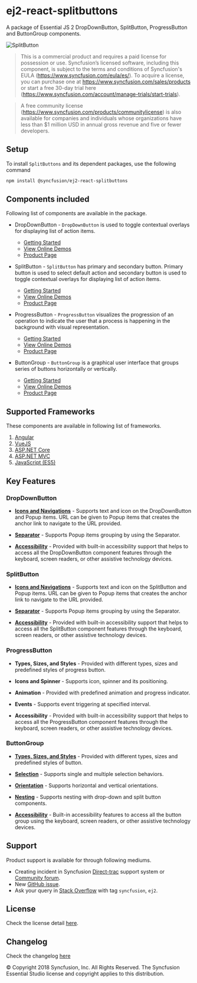 # ej2-react-splitbuttons

A package of Essential JS 2 DropDownButton, SplitButton, ProgressButton and ButtonGroup components.

![SplitButton](https://ej2.syncfusion.com/products/images/splitbutton/readme.gif)

> This is a commercial product and requires a paid license for possession or use. Syncfusion’s licensed software, including this component, is subject to the terms and conditions of Syncfusion's EULA (https://www.syncfusion.com/eula/es/). To acquire a license, you can purchase one at https://www.syncfusion.com/sales/products or start a free 30-day trial here (https://www.syncfusion.com/account/manage-trials/start-trials).

> A free community license (https://www.syncfusion.com/products/communitylicense) is also available for companies and individuals whose organizations have less than $1 million USD in annual gross revenue and five or fewer developers.

## Setup

To install `SplitButtons` and its dependent packages, use the following command

```sh
npm install @syncfusion/ej2-react-splitbuttons
```

## Components included

Following list of components are available in the package.

* DropDownButton - `DropDownButton` is used to toggle contextual overlays for displaying list of action items.
    * [Getting Started](https://ej2.syncfusion.com/react/documentation/drop-down-button/getting-started.html?utm_source=npm&utm_campaign=drop-down-button)
    * [View Online Demos](https://ej2.syncfusion.com/react/demos/?utm_source=npm&utm_campaign=drop-down-button#/material/button/drop-down-button)
    * [Product Page](https://www.syncfusion.com/products/react/dropdown-button)

* SplitButton - `SplitButton` has primary and secondary button. Primary button is used to select default action and secondary button is used to toggle contextual overlays for displaying list of action items.
    * [Getting Started](https://ej2.syncfusion.com/react/documentation/split-button/getting-started.html?utm_source=npm&utm_campaign=split-button)
    * [View Online Demos](https://ej2.syncfusion.com/react/demos/?utm_source=npm&utm_campaign=split-button#/material/button/split-button)
    * [Product Page](https://www.syncfusion.com/products/react/split-button)

* ProgressButton - `ProgressButton` visualizes the progression of an operation to indicate the user that a process is happening in the background with visual representation.
    * [Getting Started](https://ej2.syncfusion.com/react/documentation/progress-button/getting-started.html?utm_source=npm&utm_campaign=progress-button)
    * [View Online Demos](https://ej2.syncfusion.com/react/demos/?utm_source=npm&utm_campaign=progress-button#/material/button/progress-button)
    * [Product Page](https://www.syncfusion.com/products/react/progress-button)

* ButtonGroup - `ButtonGroup` is a graphical user interface that groups series of buttons horizontally or vertically.
    * [Getting Started](https://ej2.syncfusion.com/react/documentation/button-group/getting-started.html?utm_source=npm&utm_campaign=button-group)
    * [View Online Demos](https://ej2.syncfusion.com/react/demos/?utm_source=npm&utm_campaign=grid#/material/button/button-group)
    * [Product Page](https://www.syncfusion.com/products/react/button-group)

## Supported Frameworks

These components are available in following list of frameworks.

1. [Angular](https://github.com/syncfusion/ej2-ng-splitbuttons?utm_source=npm&utm_campaign=splitbutton)
2. [VueJS](https://github.com/syncfusion/ej2-vue-splitbuttons?utm_source=npm&utm_campaign=splitbutton)
3. [ASP.NET Core](https://www.syncfusion.com/products/aspnetcore)
4. [ASP.NET MVC](https://www.syncfusion.com/products/aspnetmvc)
5. [JavaScript (ES5)](https://www.syncfusion.com/products/javascript)

## Key Features

### DropDownButton

* [**Icons and Navigations**](https://ej2.syncfusion.com/react/documentation/drop-down-button/popup-items.html#icons) - Supports text and icon on the DropDownButton and Popup items. URL can be given to Popup items  that creates the anchor link to navigate to the URL provided.

* [**Separator**](https://ej2.syncfusion.com/react/documentation/drop-down-button/popup-items.html#separator) - Supports Popup items grouping by using the Separator.

* [**Accessibility**](https://ej2.syncfusion.com/react/documentation/drop-down-button/accessibility.html#accessibility) - Provided with built-in accessibility support that helps to access all the DropDownButton component features through the keyboard, screen readers, or other assistive technology devices.

### SplitButton

* [**Icons and Navigations**](https://ej2.syncfusion.com/react/documentation/split-button/icons-and-separator.html#splitbutton-icons) - Supports text and icon on the SplitButton and Popup items. URL can be given to Popup items  that creates the anchor link to navigate to the URL provided.

* [**Separator**](https://ej2.syncfusion.com/react/documentation/split-button/icons-and-separator.html#separator) - Supports Popup items grouping by using the Separator.

* [**Accessibility**](https://ej2.syncfusion.com/react/documentation/split-button/accessibility.html#accessibility) - Provided with built-in accessibility support that helps to access all the SplitButton component features through the keyboard, screen readers, or other assistive technology devices.

### ProgressButton

* **Types, Sizes, and Styles** - Provided with different types, sizes and predefined styles of progress button.

* **Icons and Spinner** - Supports icon, spinner and its positioning.

* **Animation** - Provided with predefined animation and progress indicator.

* **Events** - Supports event triggering at specified interval.

* **Accessibility** - Provided with built-in accessibility support that helps to access all the ProgressButton component features through the keyboard, screen readers, or other assistive technology devices.

### ButtonGroup

* [**Types, Sizes, and Styles**](https://ej2.syncfusion.com/react/documentation/button-group/types-and-styles.html#buttongroup-types) - Provided with different types, sizes and predefined styles of button.

* [**Selection**](https://ej2.syncfusion.com/react/documentation/button-group/selection-and-nesting.html#selection) - Supports single and multiple selection behaviors.

* [**Orientation**](https://ej2.syncfusion.com/react/documentation/button-group/getting-started.html#orientation) - Supports horizontal and vertical orientations.

* [**Nesting**](https://ej2.syncfusion.com/react/documentation/button-group/selection-and-nesting.html#nesting) - Supports nesting with drop-down and split button components.

* [**Accessibility**](https://ej2.syncfusion.com/react/documentation/button-group/accessibility.html#accessibility) - Built-in accessibility features to access all the button group using the keyboard, screen readers, or other assistive technology devices.

## Support

Product support is available for through following mediums.

* Creating incident in Syncfusion [Direct-trac](https://www.syncfusion.com/support/directtrac/incidents?utm_source=npm&utm_campaign=splitbutton) support system or [Community forum](https://www.syncfusion.com/forums/react-js2?utm_source=npm&utm_campaign=splitbutton).
* New [GitHub issue](https://github.com/syncfusion/ej2-react-splitbuttons/issues/new).
* Ask your query in [Stack Overflow](https://stackoverflow.com/?utm_source=npm&utm_campaign=splitbutton) with tag `syncfusion`, `ej2`.

## License

Check the license detail [here](https://github.com/syncfusion/ej2/blob/master/license?utm_source=npm&utm_campaign=splitbutton).

## Changelog

Check the changelog [here](https://github.com/syncfusion/ej2-react-splitbuttons/blob/master/CHANGELOG.md?utm_source=npm&utm_campaign=splitbutton)

© Copyright 2018 Syncfusion, Inc. All Rights Reserved. The Syncfusion Essential Studio license and copyright applies to this distribution.